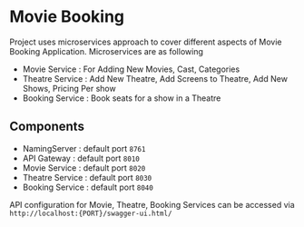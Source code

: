 # Movie Booking
Project uses microservices approach to cover different aspects of Movie Booking Application. Microservices are as following
  - Movie Service : For Adding New Movies, Cast, Categories
  - Theatre Service : Add New Theatre, Add Screens to Theatre, Add New Shows, Pricing Per show
  - Booking Service : Book seats for a show in a Theatre

## Components
   - NamingServer : default port `8761`
   - API Gateway : default port `8010`
   - Movie Service : default port `8020`
   - Theatre Service : default port `8030`
   - Booking Service : default port `8040`
   
   API configuration for Movie, Theatre, Booking Services can be accessed via `http://localhost:{PORT}/swagger-ui.html/`
